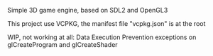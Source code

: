 Simple 3D game engine, based on SDL2 and OpenGL3

This project use VCPKG, the manifest file "vcpkg.json" is at the root

WIP, not working at all: Data Execution Prevention exceptions on glCreateProgram and glCreateShader
